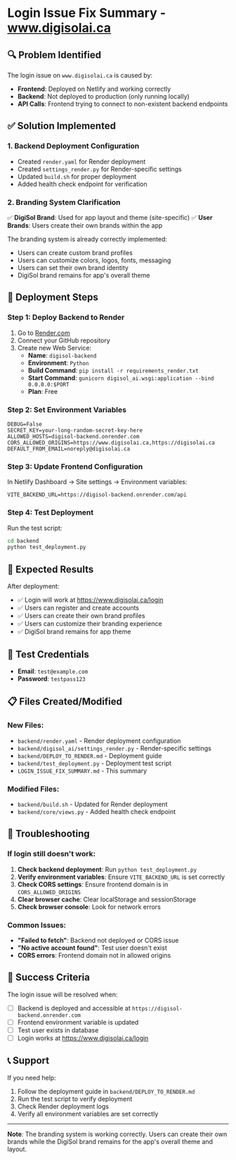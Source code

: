 # Login Issue Fix Summary - www.digisolai.ca

## 🔍 **Problem Identified**

The login issue on `www.digisolai.ca` is caused by:
- **Frontend**: Deployed on Netlify and working correctly
- **Backend**: Not deployed to production (only running locally)
- **API Calls**: Frontend trying to connect to non-existent backend endpoints

## ✅ **Solution Implemented**

### 1. **Backend Deployment Configuration**
- Created `render.yaml` for Render deployment
- Created `settings_render.py` for Render-specific settings
- Updated `build.sh` for proper deployment
- Added health check endpoint for verification

### 2. **Branding System Clarification**
✅ **DigiSol Brand**: Used for app layout and theme (site-specific)
✅ **User Brands**: Users create their own brands within the app

The branding system is already correctly implemented:
- Users can create custom brand profiles
- Users can customize colors, logos, fonts, messaging
- Users can set their own brand identity
- DigiSol brand remains for app's overall theme

## 🚀 **Deployment Steps**

### Step 1: Deploy Backend to Render
1. Go to [Render.com](https://render.com)
2. Connect your GitHub repository
3. Create new Web Service:
   - **Name**: `digisol-backend`
   - **Environment**: `Python`
   - **Build Command**: `pip install -r requirements_render.txt`
   - **Start Command**: `gunicorn digisol_ai.wsgi:application --bind 0.0.0.0:$PORT`
   - **Plan**: Free

### Step 2: Set Environment Variables
```
DEBUG=False
SECRET_KEY=your-long-random-secret-key-here
ALLOWED_HOSTS=digisol-backend.onrender.com
CORS_ALLOWED_ORIGINS=https://www.digisolai.ca,https://digisolai.ca
DEFAULT_FROM_EMAIL=noreply@digisolai.ca
```

### Step 3: Update Frontend Configuration
In Netlify Dashboard → Site settings → Environment variables:
```
VITE_BACKEND_URL=https://digisol-backend.onrender.com/api
```

### Step 4: Test Deployment
Run the test script:
```bash
cd backend
python test_deployment.py
```

## 🎯 **Expected Results**

After deployment:
- ✅ Login will work at https://www.digisolai.ca/login
- ✅ Users can register and create accounts
- ✅ Users can create their own brand profiles
- ✅ Users can customize their branding experience
- ✅ DigiSol brand remains for app theme

## 🔧 **Test Credentials**
- **Email**: `test@example.com`
- **Password**: `testpass123`

## 📋 **Files Created/Modified**

### New Files:
- `backend/render.yaml` - Render deployment configuration
- `backend/digisol_ai/settings_render.py` - Render-specific settings
- `backend/DEPLOY_TO_RENDER.md` - Deployment guide
- `backend/test_deployment.py` - Deployment test script
- `LOGIN_ISSUE_FIX_SUMMARY.md` - This summary

### Modified Files:
- `backend/build.sh` - Updated for Render deployment
- `backend/core/views.py` - Added health check endpoint

## 🐛 **Troubleshooting**

### If login still doesn't work:
1. **Check backend deployment**: Run `python test_deployment.py`
2. **Verify environment variables**: Ensure `VITE_BACKEND_URL` is set correctly
3. **Check CORS settings**: Ensure frontend domain is in `CORS_ALLOWED_ORIGINS`
4. **Clear browser cache**: Clear localStorage and sessionStorage
5. **Check browser console**: Look for network errors

### Common Issues:
- **"Failed to fetch"**: Backend not deployed or CORS issue
- **"No active account found"**: Test user doesn't exist
- **CORS errors**: Frontend domain not in allowed origins

## 🎉 **Success Criteria**

The login issue will be resolved when:
- [ ] Backend is deployed and accessible at `https://digisol-backend.onrender.com`
- [ ] Frontend environment variable is updated
- [ ] Test user exists in database
- [ ] Login works at https://www.digisolai.ca/login

## 📞 **Support**

If you need help:
1. Follow the deployment guide in `backend/DEPLOY_TO_RENDER.md`
2. Run the test script to verify deployment
3. Check Render deployment logs
4. Verify all environment variables are set correctly

---

**Note**: The branding system is working correctly. Users can create their own brands while the DigiSol brand remains for the app's overall theme and layout.
